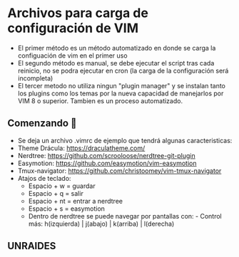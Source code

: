 # Archivos para carga de configuración de VIM
- El primer método es un método automatizado en donde se carga la configuación de vim en el primer uso
- El segundo método es manual, se debe ejecutar el script tras cada reinicio, no se podra ejecutar en cron (la carga de la configuración será incompleta)
- El tercer metodo no utiliza ningun "plugin manager" y se instalan tanto los plugins como los temas por la nueva capacidad de manejarlos por VIM 8 o superior. Tambien es un proceso automatizado.
## Comenzando 🚀
- Se deja un archivo .vimrc de ejemplo que tendrá algunas caracteristicas:
- Theme Drácula: https://draculatheme.com/
- Nerdtree: https://github.com/scrooloose/nerdtree-git-plugin
- Easymotion: https://github.com/easymotion/vim-easymotion
- Tmux-navigator: https://github.com/christoomey/vim-tmux-navigator
- Atajos de teclado: 
  - Espacio + w = guardar
  - Espacio + q = salir
  - Espacio + nt = entrar a nerdtree
  - Espacio + s = easymotion
  - Dentro de nerdtree se puede navegar por pantallas con:
  		- Control más: h(izquierda) | j(abajo) | k(arriba) | l(derecha)

## UNRAIDES
